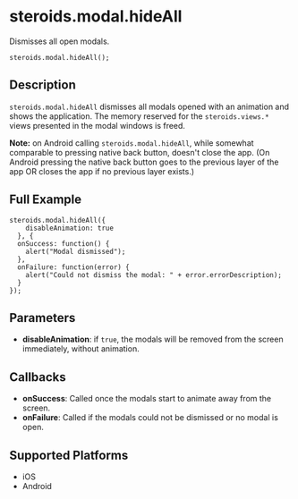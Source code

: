 steroids.modal.hideAll
======================

Dismisses all open modals.

    steroids.modal.hideAll();

Description
-----------

`steroids.modal.hideAll` dismisses all modals opened with an animation and shows the application.
The memory reserved for the `steroids.views.*` views presented in the modal windows is freed.

__Note:__ on Android calling `steroids.modal.hideAll`, while somewhat comparable to pressing native back button, doesn't close the app. (On Android pressing the native back button goes to the previous layer of the app OR closes the app if no previous layer exists.)

Full Example
------------

    steroids.modal.hideAll({
        disableAnimation: true
      }, {
      onSuccess: function() {
        alert("Modal dismissed");
      },
      onFailure: function(error) {
        alert("Could not dismiss the modal: " + error.errorDescription);
      }
    });


Parameters
----------

- __disableAnimation__: if `true`, the modals will be removed from the screen immediately, without animation.

Callbacks
---------

- __onSuccess__: Called once the modals start to animate away from the screen.
- __onFailure__: Called if the modals could not be dismissed or no modal is open.

Supported Platforms
-------------------

- iOS
- Android
